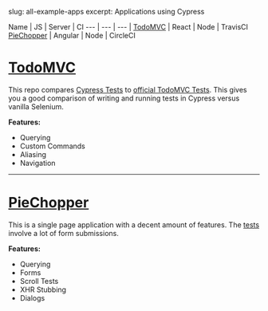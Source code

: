 slug: all-example-apps
excerpt: Applications using Cypress

Name | JS | Server | CI
--- | --- | --- |
[TodoMVC](https://github.com/cypress-io/examples-react-travis-ci) | React | Node | TravisCI
[PieChopper](https://github.com/cypress-io/examples-angular-circle-ci) | Angular | Node | CircleCI

# [TodoMVC](https://github.com/cypress-io/examples-react-travis-ci)

This repo compares [Cypress Tests](https://github.com/cypress-io/examples-react-travis-ci/blob/master/tests/app_spec.js) to [official TodoMVC Tests](https://github.com/tastejs/todomvc/blob/master/tests/test.js). This gives you a good comparison of writing and running tests in Cypress versus vanilla Selenium.

**Features:**

- Querying
- Custom Commands
- Aliasing
- Navigation

***

# [PieChopper](https://github.com/cypress-io/examples-angular-circle-ci)

This is a single page application with a decent amount of features. The [tests](https://github.com/cypress-io/examples-angular-circle-ci/blob/master/tests/app_spec.js) involve a lot of form submissions.

**Features:**

- Querying
- Forms
- Scroll Tests
- XHR Stubbing
- Dialogs